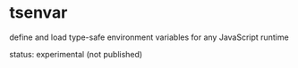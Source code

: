 # tsenvar

define and load type-safe environment variables for any JavaScript runtime

status: experimental (not published)
